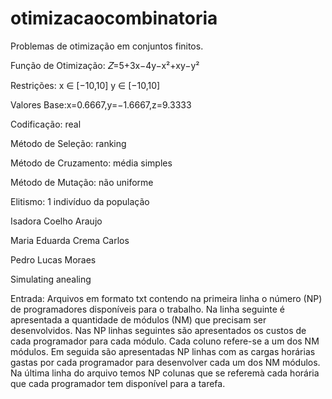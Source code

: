 # otimizacaocombinatoria
Problemas de otimização em conjuntos finitos.

Função de Otimização: 𝑍=5+3x−4y−x²+xy−y²

Restrições: x ∈ [−10,10] y ∈ [−10,10]

Valores Base:x=0.6667,y=−1.6667,z=9.3333

Codificação: real

Método de Seleção: ranking

Método de Cruzamento: média simples

Método de Mutação: não uniforme

Elitismo: 1 indivíduo da população

Isadora Coelho Araujo

Maria Eduarda Crema Carlos

Pedro Lucas Moraes



Simulating anealing

Entrada:  Arquivos  em  formato  txt  contendo na  primeira  linha  o  número  (NP)  de programadores disponíveis para o trabalho. Na linha seguinte é apresentada a quantidade de  módulos  (NM)  que  precisam  ser  desenvolvidos.  Nas  NP  linhas  seguintes  são apresentados os custos de cada programador para cada módulo. Cada coluno refere-se a um dos NM módulos. Em seguida são apresentadas NP linhas com as cargas horárias gastas  por  cada  programador  para  desenvolver  cada  um  dos  NM  módulos. Na  última linha do arquivo temos NP colunas que se referemà cada horária que cada programador tem disponível para a tarefa.

